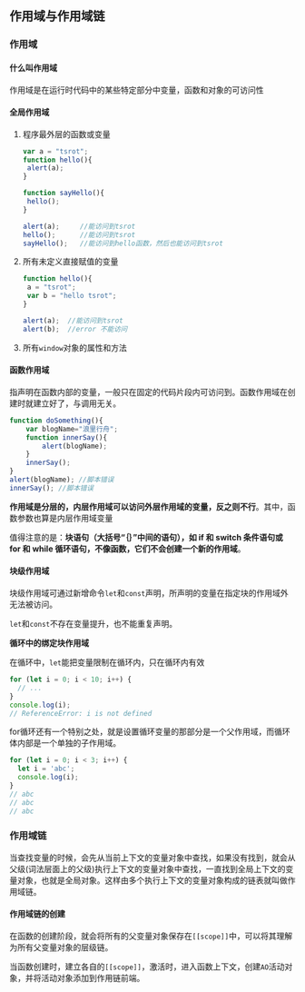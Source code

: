 ## 作用域与作用域链

### 作用域

#### 什么叫作用域

作用域是在运行时代码中的某些特定部分中变量，函数和对象的可访问性

#### 全局作用域

1. 程序最外层的函数或变量

   ```javascript
   var a = "tsrot";
   function hello(){
   	alert(a);
   }
   
   function sayHello(){
   	hello();
   }
   
   alert(a);     //能访问到tsrot
   hello();      //能访问到tsrot
   sayHello();   //能访问到hello函数，然后也能访问到tsrot
   ```

2. 所有未定义直接赋值的变量

   ```javascript
   function hello(){
   	a = "tsrot";
   	var b = "hello tsrot";
   }
   
   alert(a);  //能访问到tsrot
   alert(b);  //error 不能访问
   ```

3. 所有`window`对象的属性和方法

#### 函数作用域

指声明在函数内部的变量，一般只在固定的代码片段内可访问到。函数作用域在创建时就建立好了，与调用无关。

```javascript
function doSomething(){
    var blogName="浪里行舟";
    function innerSay(){
        alert(blogName);
    }
    innerSay();
}
alert(blogName); //脚本错误
innerSay(); //脚本错误
```

**作用域是分层的，内层作用域可以访问外层作用域的变量，反之则不行**。其中，函数参数也算是内层作用域变量

值得注意的是：**块语句（大括号“｛｝”中间的语句），如 if 和 switch 条件语句或 for 和 while 循环语句，不像函数，它们不会创建一个新的作用域**。



#### 块级作用域

块级作用域可通过新增命令`let`和`const`声明，所声明的变量在指定块的作用域外无法被访问。

`let`和`const`不存在变量提升，也不能重复声明。

**循环中的绑定块作用域**

在循环中，`let`能把变量限制在循环内，只在循环内有效

```javascript
for (let i = 0; i < 10; i++) {
  // ...
}
console.log(i);
// ReferenceError: i is not defined
```

for循环还有一个特别之处，就是设置循环变量的那部分是一个父作用域，而循环体内部是一个单独的子作用域。

```javascript
for (let i = 0; i < 3; i++) {
  let i = 'abc';
  console.log(i);
}
// abc
// abc
// abc
```



### 作用域链

当查找变量的时候，会先从当前上下文的变量对象中查找，如果没有找到，就会从父级(词法层面上的父级)执行上下文的变量对象中查找，一直找到全局上下文的变量对象，也就是全局对象。这样由多个执行上下文的变量对象构成的链表就叫做作用域链。

#### 作用域链的创建

在函数的创建阶段，就会将所有的父变量对象保存在`[[scope]]`中，可以将其理解为所有父变量对象的层级链。

当函数创建时，建立各自的`[[scope]]`，激活时，进入函数上下文，创建`AO`活动对象，并将活动对象添加到作用链前端。



